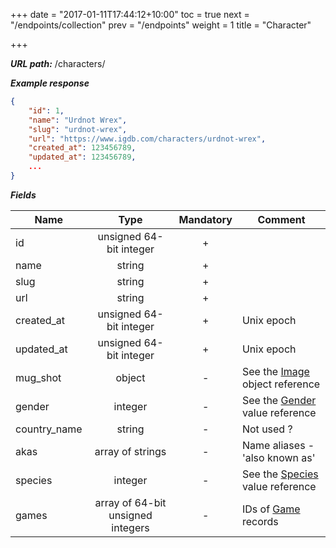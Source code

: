 +++
date = "2017-01-11T17:44:12+10:00"
toc = true
next = "/endpoints/collection"
prev = "/endpoints"
weight = 1
title = "Character"

+++

***URL path:*** /characters/

***Example response***

```json
{
    "id": 1,
    "name": "Urdnot Wrex",
    "slug": "urdnot-wrex",
    "url": "https://www.igdb.com/characters/urdnot-wrex",
    "created_at": 123456789,
    "updated_at": 123456789,
    ...
}
```

***Fields***

| Name         | Type                              | Mandatory | Comment |
| ------------ |:---------------------------------:|:---------:| ------- |
| id           | unsigned 64-bit integer           |     +     ||
| name         | string                            |     +     ||
| slug         | string                            |     +     ||
| url          | string                            |     +     ||
| created_at   | unsigned 64-bit integer           |     +     | Unix epoch |
| updated_at   | unsigned 64-bit integer           |     +     | Unix epoch |
| mug_shot     | object                            |     -     | See the [Image](../../misc-objects/image) object reference |
| gender       | integer                           |     -     | See the [Gender](../../enum-fields/gender) value reference |
| country_name | string                            |     -     | Not used ? |
| akas         | array of strings                  |     -     | Name aliases - 'also known as' |
| species      | integer                           |     -     | See the [Species](../../enum-fields/species) value reference |
| games        | array of 64-bit unsigned integers |     -     | IDs of [Game](../game) records |
